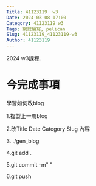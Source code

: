```yaml
---
Title: 41123119  w3
Date: 2024-03-08 17:00
Category: 41123119 w3
Tags: 網誌編寫, pelican
Slug: 41123119_41123119-w3
Author: 41123119
---
```


2024 w3課程.

<!-- PELICAN_END_SUMMARY -->

# 今完成事項
<p>學習如何改blog</p>
<p>1.複製上一周blog</p>
<p>2.改Title Date Category Slug 內容</p>
<p>3. ./gen_blog</p>
<p>4.git add .</p>
<p>5.git commit -m" "</p>
<p>6.git push</p>
